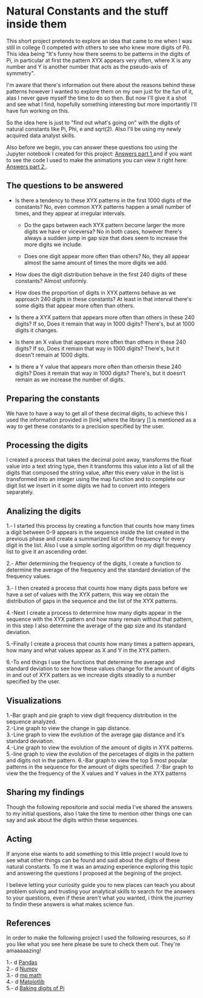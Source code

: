 # Natural Constants and the stuff inside them

This short project pretends to explore an idea that came to me when I was still in college (I competed with others to see who knew more digits of Pi). This idea being "It's funny how there seems to be patterns in the digits of Pi, in particular at first the pattern XYX appears very often, where X is any number and Y is another number that acts as the pseudo-axis of symmetry".<br>

I'm aware that there's information out there about the reasons behind these patterns however I wanted to explore them on my own just for the fun of it, alas I never gave myself the time to do so then. But now I'll give it a shot and see what I find, hopefully something interesting but more importantly I'll have fun working on this.<br> 

So the idea here is just to "find out what's going on" with the digits of natural constants like Pi, Phi, e and sqrt(2). Also I'll be using my newly acquired data analyst skills.<br>

Also before we begin, you can answer these questions too using the Jupyter notebook I created for this project: <a href="https://github.com/uli-wizrd/short_NC_analysis/blob/main/NDS_p1_ENG.ipynb" target="_blank"> Answers part 1 <a> and if you want to see the code I used to make the animations you can view it right here: <a href="https://github.com/uli-wizrd/short_NC_analysis/blob/main/NDS_p2_ENG.ipynb" target="_blank"> Answers part 2 <a> .<br> 

## The questions to be answered

- Is there a tendency to these XYX patterns in the first 1000 digits of the constants? No, even common XYX patterns happen a small number of times, and they appear at irregular intervals.<br> 
  
  - Do the gaps between each XYX pattern become larger the more digits we have or viceversa? No in both cases, however there's always a sudden jump in gap size that does seem to increase the more digits we include.<br>

  - Does one digit appear more often than others? No, they all appear almost the same amount of times the more digits we add.<br>
  
- How does the digit distribution behave in the first 240 digits of these constants? Almost uniformly.<br>

- How does the proportion of digits in XYX patterns behave as we approach 240 digits in these constants? At least in that interval there's some digits that appear more often than others.<br>
  
- Is there a XYX pattern that appears more often than others in these 240 digits? If so, Does it remain that way in 1000 digits? There's, but at 1000 digits it changes.<br>
  
- Is there an X value that appears more often than others in these 240 digits? If so, Does it remain that way in 1000 digits? There's, but it doesn't remain at 1000 digits.<br>
  
- Is there a Y value that appears more often than othersin these 240 digits? Does it remain that way in 1000 digits? There's, but it doesn't remain as we increase the number of digits.<br>
  
## Preparing the constants

We have to have a way to get all of these decimal digits, to achieve this I used the information provided in [link] where the library [] is mentioned as a way to get these constants to a precision specified by the user. 

## Processing the digits

I created a process that takes the decimal point away, transforms the float value into a text string type, then it transforms this value into a list of all the digits that composed the string value, after this every value in the list is transformed into an integer using the map function and to complete our digit list we insert in it some digits we had to convert into integers separately.

## Analizing the digits
  
1.- I started this process by creating a function that counts how many times a digit between 0-9 appears in the sequence inside the list created in the previous phase and create a summarized list of the frequency for every digit in the list. Also I use a simple sorting algorithm on my digit frequency list to give it an ascending order.<br>

2.- After determining the frequency of the digits, I create a function to determine the average of the frequency and the standard deviation of the frequency values.<br>

3.- I then created a process that counts how many digits pass before we have a set of values with the XYX pattern, this way we obtain the distribution of gaps in the sequence and the list of the XYX patterns.<br>

4.-Next I create a process to determine how many digits appear in the sequence with the XYX pattern and how many remain without that pattern, in this step I also determine the average of the gap size and its standard deviation.<br>

5.-Finally I create a process that counts how many times a pattern appears, how many and what values appear as X and Y in the XYX pattern.<br>

6.-To end things I use the functions that determine the average and standard deviation to see how these values change for the amount of digits in and out of XYX patters as we increase digits steadily to a number specified by the user.<br>

## Visualizations

1.-Bar graph and pie graph to view digit frequency distribution in the sequence analyzed.<br>
2.-Line graph to view the change in gap distance.<br>
3.-Line graph to view the evolution of the average gap distance and it's standard deviation.<br>
4.-Line graph to view the evolution of the amount of digits in XYX patterns.
5.-line graph to view the evolution of the percetages of digits in the pattern and digits not in the pattern.
6.-Bar graph to view the top 5 most popular patterns in the sequence for the amount of digits specified.
7.-Bar graph to view the the frequency of the X values and Y values in the XYX patterns

## Sharing my findings

Though the following repositorie and social media I've shared the answers to my initial questions, also I take the time to mention other things one can say and ask about the digits within these sequences.<br>

## Acting

If anyone else wants to add something to this little project I would love to see what other things can be found and said about the digits of these natural constants. To me it was an amazing experience exploring this topic and answering the questions I proposed at the begining of the project.

I believe letting your curiosity guide you to new places can teach you about problem solving and trusting your analytical skills to search for the answers to your questions, even if these aren't what you wanted, i think the journey to findin these answers is what makes science fun.

## References

In order to make the following project I used the following resources, so if you like what you see here please be sure to check them out. They're amaaaaazing!

1.- d <a href="https://pandas.pydata.org/" target="_blank"> Pandas <a> <br>
2.- d <a href="https://numpy.org/" target="_blank"> Numpy <a> <br>
3.- d <a href="https://mpmath.org/doc/current/basics.html#number-types" target="_blank"> mp math <a> <br>
4.- d <a href="https://matplotlib.org/stable/gallery/color/index.html" target="_blank"> Matplotlib <a> <br>
5.- d <a href="https://jccraig.medium.com/baking-1000-digits-of-pi-from-3-small-lines-of-python-579da9c3bc49" target="_blank"> Baking digits of Pi <a>
